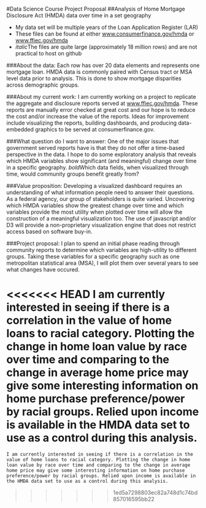 #Data Science Course Project Proposal
##Analysis of Home Mortgage Disclosure Act (HMDA) data over time in a set geography

* My data set will be multiple years of the Loan Application Register (LAR)
* These files can be found at either www.consumerfinance.gov/hmda or www.ffiec.gov/hmda
* *italic*The files are quite large (approximately 18 million rows) and are not practical to host on github

###About the data:
    Each row has over 20 data elements and represents one mortgage loan. HMDA data is commonly paired with Census tract or MSA level data prior to analysis. This is done to show mortgage disparities across demographic groups. 

###About my current work:
    I am currently working on a project to replicate the aggregate and disclosure reports served at www.ffiec.gov/hmda. These reports are manually error checked at great cost and our hope is to reduce the cost and/or increase the value of the reports. Ideas for improvement include visualizing the reports, building dashboards, and producing data-embedded graphics to be served at consumerfinance.gov.

###What question do I want to answer:
    One of the major issues that government served reports have is that they do not offer a time-based perspective in the data. I hope to do some exploratory analysis that reveals which HMDA variables show significant (and meaningful) change over time in a specific geography.
    *bold*Which data fields, when visualized through time, would community groups benefit greatly from?

###Value proposition:
    Developing a visualized dashboard requires an understanding of what information people need to answer their questions. As a federal agency, our group of stakeholders is quite varied. Uncovering which HMDA variables show the greatest change over time and which variables provide the most utility when plotted over time will allow the construction of a meaningful visualization too. The use of javascript and/or D3 will provide a non-proprietary visualization engine that does not restrict access based on software buy-in.

###Project proposal:
    I plan to spend an initial phase reading through community reports to determine which variables are high-utility to different groups. Taking these variables for a specific geography such as one metropolitan statistical area (MSA), I will plot them over several years to see what changes have occured. 

<<<<<<< HEAD
    I am currently interested in seeing if there is a correlation in the value of home loans to racial category. Plotting the change in home loan value by race over time and comparing to the change in average home price may give some interesting information on home purchase preference/power by racial groups. Relied upon income is available in the HMDA data set to use as a control during this analysis.
=======
    I am currently interested in seeing if there is a correlation in the value of home loans to racial category. Plotting the change in home loan value by race over time and comparing to the change in average home price may give some interesting information on home purchase preference/power by racial groups. Relied upon income is available in the HMDA data set to use as a control during this analysis.
>>>>>>> 1ed5a7298803ec82a748d1c74bd857016595bb22
